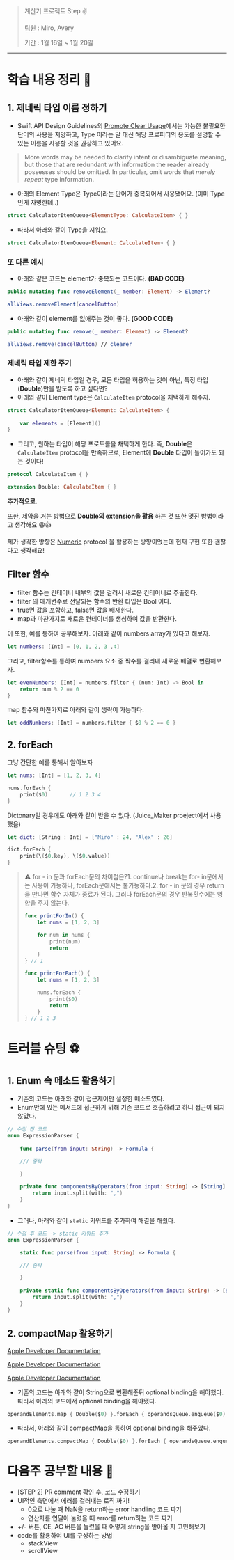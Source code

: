 > 계산기 프로젝트 Step ✌️
>
> 팀원 : Miro, Avery
>
> 기간 : 1월 16일 ~ 1월 20일

---

# 학습 내용 정리 🫧

## 1. 제네릭 타입 이름 정하기

- Swift API Design Guidelines의 [Promote Clear Usage](https://www.swift.org/documentation/api-design-guidelines/#promote-clear-usage)에서는 가능한 불필요한 단어의 사용을 지양하고, Type 이라는 말 대신 해당 프로퍼티의 용도를 설명할 수 있는 이름을 사용할 것을 권장하고 있어요.

> More words may be needed to clarify intent or disambiguate meaning, but those that are redundant with information the reader already possesses should be omitted. In particular, omit words that *merely repeat* type information.
> 
- 아래의 Element Type은 Type이라는 단어가 중복되어서 사용됐어요. (이미 Type인게 자명한데..)

```swift
struct CalculatorItemQueue<ElementType: CalculateItem> { }
```

- 따라서 아래와 같이 Type을 지워요.

```swift
struct CalculatorItemQueue<Element: CalculateItem> { }
```

### 또 다른 예시

- 아래와 같은 코드는 element가 중복되는 코드이다. **(BAD CODE)**

```swift
public mutating func removeElement(_ member: Element) -> Element?

allViews.removeElement(cancelButton)
```

- 아래와 같이 element를 없애주는 것이 좋다. **(GOOD CODE)**

```swift
public mutating func remove(_ member: Element) -> Element?

allViews.remove(cancelButton) // clearer
```

### 제네릭 타입 제한 주기

- 아래와 같이 제네릭 타입일 경우, 모든 타입을 허용하는 것이 아닌, 특정 타입(**Double**)만을 받도록 하고 싶다면?
- 아래와 같이 Element type은 `CalculateItem` protocol을 채택하게 해주자.

```swift
struct CalculatorItemQueue<Element: CalculateItem> {
    
    var elements = [Element]()
}
```

- 그리고, 원하는 타입이 해당 프로토콜을 채택하게 한다. 즉, **Double**은 `CalculateItem` protocol을 만족하므로, Element에 **Double** 타입이 들어가도 되는 것이다!

```swift
protocol CalculateItem { }

extension Double: CalculateItem { }
```

**추가적으로.**

또한, 제약을 거는 방법으로 **Double의 extension을 활용** 하는 것 또한 멋진 방법이라고 생각해요 😆👍

제가 생각한 방향은 [Numeric](https://developer.apple.com/documentation/swift/numeric) protocol 을 활용하는 방향이었는데 현재 구현 또한 괜찮다고 생각해요!

## Filter 함수

- filter 함수는 컨테이너 내부의 값을 걸러서 새로운 컨테이너로 추출한다.
- filter 의 매개변수로 전달되는 함수의 반환 타입은 Bool 이다.
- true면 값을 포함하고, false면 값을 배재한다.
- map과 마찬가지로 새로운 컨테이너를 생성하여 값을 반환한다.

이 또한, 예를 통하여 공부해보자. 아래와 같이 numbers array가 있다고 해보자.

```swift
let numbers: [Int] = [0, 1, 2, 3 ,4]
```

그리고, filter함수를 통하여 numbers 요소 중 짝수를 걸러내 새로운 배열로 변환해보자.

```swift
let evenNumbers: [Int] = numbers.filter { (num: Int) -> Bool in
    return num % 2 == 0
}
```

map 함수와 마찬가지로 아래와 같이 생략이 가능하다.

```swift
let oddNumbers: [Int] = numbers.filter { $0 % 2 == 0 }
```

## 2. forEach

그냥 간단한 예를 통해서 알아보자

```swift
let nums: [Int] = [1, 2, 3, 4]

nums.forEach {
    print($0)       // 1 2 3 4
}
```

Dictonary일 경우에도 아래와 같이 받을 수 있다. (Juice_Maker proeject에서 사용했음)

```swift
let dict: [String : Int] = ["Miro" : 24, "Alex" : 26]

dict.forEach {
	print(\($0.key), \($0.value))
}
```

> ⚠️ for - in 문과 forEach문의 차이점은?1. continue나 break는 for- in문에서는 사용이 가능하나, forEach문에서는 불가능하다.2. for - in 문의 경우 return을 만나면 함수 자체가 종료가 된다. 그러나 forEach문의 경우 반복횟수에는 영향을 주지 않는다.
> 
> 
> ```swift
> func printForIn() {
>     let nums = [1, 2, 3]
> 
>     for num in nums {
>         print(num)
>         return
>     }
> } // 1
> 
> func printForEach() {
>     let nums = [1, 2, 3]
> 
>     nums.forEach {
>         print($0)
>         return
>     }
> } // 1 2 3
> ```
> 

# 트러블 슈팅 ⚽️

## 1. Enum 속 메소드 활용하기

- 기존의 코드는 아래와 같이 접근제어만 설정한 메소드였다.
- Enum안에 있는 메서드에 접근하기 위해 기존 코드로 호출하려고 하니 접근이 되지 않았다.

```swift
// 수정 전 코드
enum ExpressionParser {
    
    func parse(from input: String) -> Formula {

    /// 중략

    }
    
    private func componentsByOperators(from input: String) -> [String] {
        return input.split(with: ",")
    }
}
```

- 그러나, 아래와 같이 `static` 키워드를 추가하여 해결을 해줬다.

```swift
// 수정 후 코드 -> static 키워드 추가
enum ExpressionParser {

    static func parse(from input: String) -> Formula {

    /// 중략

    }
    
    private static func componentsByOperators(from input: String) -> [String] {
        return input.split(with: ",")
    }
}
```

## 2. compactMap 활용하기

[Apple Developer Documentation](https://developer.apple.com/documentation/swift/array/map(_:)-87c4d)

[Apple Developer Documentation](https://developer.apple.com/documentation/swift/array/compactmap(_:))

[Apple Developer Documentation](https://developer.apple.com/documentation/swift/optional/map(_:)-7txtz)

- 기존의 코드는 아래와 같이 String으로 변환해준뒤 optional binding을 해야했다. 따라서 아래의 코드에서 optional binding을 해야됐다.

```swift
operandElements.map { Double($0) }.forEach { operandsQueue.enqueue($0) }
```

- 따라서, 아래와 같이 compactMap을 통하여 optional binding을 해주었다.

```swift
operandElements.compactMap { Double($0) }.forEach { operandsQueue.enqueue($0) }
```


# 다음주 공부할 내용 🌈

- [STEP 2] PR comment 확인 후, 코드 수정하기
- UI적인 측면에서 에러를 걸러내는 로직 짜기!
    - 0으로 나눌 때 NaN을 return하는 error handling 코드 짜기
    - 연산자를 연달아 눌렀을 때 error를 return하는 코드 짜기
- +/- 버튼, CE, AC 버튼을 눌렀을 때 어떻게 string을 받아올 지 고민해보기
- code를 활용하여 UI를 구성하는 방법
    - stackView
    - scrollView
